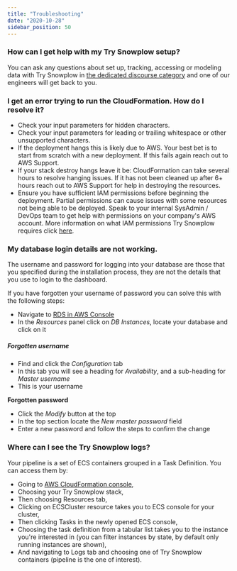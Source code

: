 ```yaml
---
title: "Troubleshooting"
date: "2020-10-28"
sidebar_position: 50
---
```


### How can I get help with my Try Snowplow setup?

You can ask any questions about set up, tracking, accessing or modeling data with Try Snowplow in [the dedicated discourse category](https://discourse.snowplow.io/c/try-snowplow/62) and one of our engineers will get back to you.

### I get an error trying to run the CloudFormation. How do I resolve it?

- Check your input parameters for hidden characters.
- Check your input parameters for leading or trailing whitespace or other unsupported characters.
- If the deployment hangs this is likely due to AWS. Your best bet is to start from scratch with a new deployment. If this fails again reach out to AWS Support.
- If your stack destroy hangs leave it be: CloudFormation can take several hours to resolve hanging issues. If it has not been cleaned up after 6+ hours reach out to AWS Support for help in destroying the resources.
- Ensure you have sufficient IAM permissions before beginning the deployment. Partial permissions can cause issues with some resources not being able to be deployed. Speak to your internal SysAdmin / DevOps team to get help with permissions on your company's AWS account. More information on what IAM permissions Try Snowplow requires click [here](/docs/try-snowplow/setting-up-your-pipeline/installing-try-snowplow-on-aws/index.md#required-iam-roles).

### My database login details are not working.

The username and password for logging into your database are those that you specified during the installation process, they are not the details that you use to login to the dashboard.

If you have forgotten your username of password you can solve this with the following steps:

- Navigate to [RDS in AWS Console](https://console.aws.amazon.com/rds/home)
- In the _Resources_ panel click on _DB Instances_, locate your database and click on it

##### Forgotten username

- Find and click the _Configuration_ tab
- In this tab you will see a heading for _Availability_, and a sub-heading for _Master username_
- This is your username

**Forgotten password**

- Click the _Modify_ button at the top
- In the top section locate the _New master password_ field
- Enter a new password and follow the steps to confirm the change

### Where can I see the Try Snowplow logs?

Your pipeline is a set of ECS containers grouped in a Task Definition. You can access them by:

- Going to [AWS CloudFormation console](https://console.aws.amazon.com/ecs/home),
- Choosing your Try Snowplow stack,
- Then choosing Resources tab,
- Clicking on ECSCluster resource takes you to ECS console for your cluster,
- Then clicking Tasks in the newly opened ECS console,
- Choosing the task definition from a tabular list takes you to the instance you're interested in (you can filter instances by state, by default only running instances are shown),
- And navigating to Logs tab and choosing one of Try Snowplow containers (pipeline is the one of interest).

